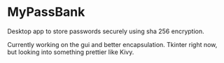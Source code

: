 # MyPassBank
Desktop app to store passwords securely using sha 256 encryption.

Currently working on the gui and better encapsulation. 
Tkinter right now, but looking into something prettier like Kivy. 
